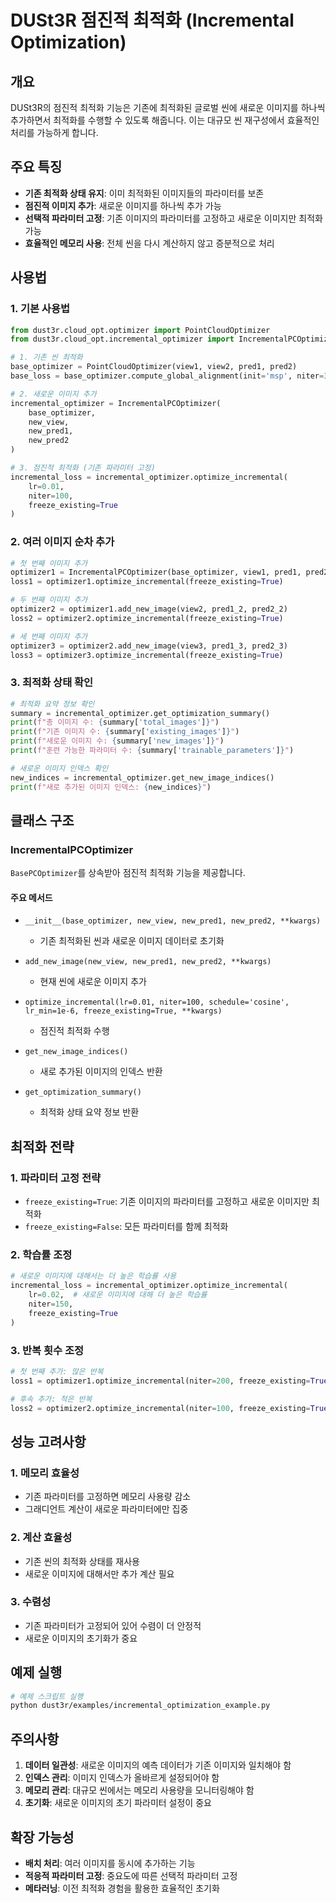 # DUSt3R 점진적 최적화 (Incremental Optimization)

## 개요

DUSt3R의 점진적 최적화 기능은 기존에 최적화된 글로벌 씬에 새로운 이미지를 하나씩 추가하면서 최적화를 수행할 수 있도록 해줍니다. 이는 대규모 씬 재구성에서 효율적인 처리를 가능하게 합니다.

## 주요 특징

- **기존 최적화 상태 유지**: 이미 최적화된 이미지들의 파라미터를 보존
- **점진적 이미지 추가**: 새로운 이미지를 하나씩 추가 가능
- **선택적 파라미터 고정**: 기존 이미지의 파라미터를 고정하고 새로운 이미지만 최적화 가능
- **효율적인 메모리 사용**: 전체 씬을 다시 계산하지 않고 증분적으로 처리

## 사용법

### 1. 기본 사용법

```python
from dust3r.cloud_opt.optimizer import PointCloudOptimizer
from dust3r.cloud_opt.incremental_optimizer import IncrementalPCOptimizer

# 1. 기존 씬 최적화
base_optimizer = PointCloudOptimizer(view1, view2, pred1, pred2)
base_loss = base_optimizer.compute_global_alignment(init='msp', niter=300)

# 2. 새로운 이미지 추가
incremental_optimizer = IncrementalPCOptimizer(
    base_optimizer,
    new_view,
    new_pred1,
    new_pred2
)

# 3. 점진적 최적화 (기존 파라미터 고정)
incremental_loss = incremental_optimizer.optimize_incremental(
    lr=0.01,
    niter=100,
    freeze_existing=True
)
```

### 2. 여러 이미지 순차 추가

```python
# 첫 번째 이미지 추가
optimizer1 = IncrementalPCOptimizer(base_optimizer, view1, pred1, pred2)
loss1 = optimizer1.optimize_incremental(freeze_existing=True)

# 두 번째 이미지 추가
optimizer2 = optimizer1.add_new_image(view2, pred1_2, pred2_2)
loss2 = optimizer2.optimize_incremental(freeze_existing=True)

# 세 번째 이미지 추가
optimizer3 = optimizer2.add_new_image(view3, pred1_3, pred2_3)
loss3 = optimizer3.optimize_incremental(freeze_existing=True)
```

### 3. 최적화 상태 확인

```python
# 최적화 요약 정보 확인
summary = incremental_optimizer.get_optimization_summary()
print(f"총 이미지 수: {summary['total_images']}")
print(f"기존 이미지 수: {summary['existing_images']}")
print(f"새로운 이미지 수: {summary['new_images']}")
print(f"훈련 가능한 파라미터 수: {summary['trainable_parameters']}")

# 새로운 이미지 인덱스 확인
new_indices = incremental_optimizer.get_new_image_indices()
print(f"새로 추가된 이미지 인덱스: {new_indices}")
```

## 클래스 구조

### IncrementalPCOptimizer

`BasePCOptimizer`를 상속받아 점진적 최적화 기능을 제공합니다.

#### 주요 메서드

- `__init__(base_optimizer, new_view, new_pred1, new_pred2, **kwargs)`
  - 기존 최적화된 씬과 새로운 이미지 데이터로 초기화

- `add_new_image(new_view, new_pred1, new_pred2, **kwargs)`
  - 현재 씬에 새로운 이미지 추가

- `optimize_incremental(lr=0.01, niter=100, schedule='cosine', lr_min=1e-6, freeze_existing=True, **kwargs)`
  - 점진적 최적화 수행

- `get_new_image_indices()`
  - 새로 추가된 이미지의 인덱스 반환

- `get_optimization_summary()`
  - 최적화 상태 요약 정보 반환

## 최적화 전략

### 1. 파라미터 고정 전략

- `freeze_existing=True`: 기존 이미지의 파라미터를 고정하고 새로운 이미지만 최적화
- `freeze_existing=False`: 모든 파라미터를 함께 최적화

### 2. 학습률 조정

```python
# 새로운 이미지에 대해서는 더 높은 학습률 사용
incremental_loss = incremental_optimizer.optimize_incremental(
    lr=0.02,  # 새로운 이미지에 대해 더 높은 학습률
    niter=150,
    freeze_existing=True
)
```

### 3. 반복 횟수 조정

```python
# 첫 번째 추가: 많은 반복
loss1 = optimizer1.optimize_incremental(niter=200, freeze_existing=True)

# 후속 추가: 적은 반복
loss2 = optimizer2.optimize_incremental(niter=100, freeze_existing=True)
```

## 성능 고려사항

### 1. 메모리 효율성

- 기존 파라미터를 고정하면 메모리 사용량 감소
- 그래디언트 계산이 새로운 파라미터에만 집중

### 2. 계산 효율성

- 기존 씬의 최적화 상태를 재사용
- 새로운 이미지에 대해서만 추가 계산 필요

### 3. 수렴성

- 기존 파라미터가 고정되어 있어 수렴이 더 안정적
- 새로운 이미지의 초기화가 중요

## 예제 실행

```bash
# 예제 스크립트 실행
python dust3r/examples/incremental_optimization_example.py
```

## 주의사항

1. **데이터 일관성**: 새로운 이미지의 예측 데이터가 기존 이미지와 일치해야 함
2. **인덱스 관리**: 이미지 인덱스가 올바르게 설정되어야 함
3. **메모리 관리**: 대규모 씬에서는 메모리 사용량을 모니터링해야 함
4. **초기화**: 새로운 이미지의 초기 파라미터 설정이 중요

## 확장 가능성

- **배치 처리**: 여러 이미지를 동시에 추가하는 기능
- **적응적 파라미터 고정**: 중요도에 따른 선택적 파라미터 고정
- **메타러닝**: 이전 최적화 경험을 활용한 효율적인 초기화

